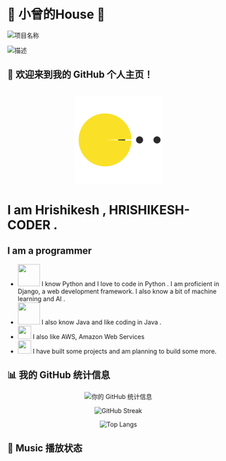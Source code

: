 # 🌟 小曾的House 🌟

![项目名称](https://readme-typing-svg.demolab.com?font=Fira+Code&pause=1000&color=F70000&width=435&lines=🌟+欢迎访问我的项目!+🌟;这是一个非常有趣的项目;让我们一起探索吧!)

![描述](https://readme-typing-svg.demolab.com?font=Fira+Code&pause=1000&color=00F700&width=435&lines=这是一个动态描述;用于展示项目的亮点;希望你喜欢!)

## 👋 欢迎来到我的 GitHub 个人主页！

<div align="center">
	<br>
	<img src="https://raw.githubusercontent.com/Aniket965/Aniket965/master/pacman.svg?sanitize=true" width="200" height="200">
</div>

# I am Hrishikesh , HRISHIKESH-CODER . 
## I am a programmer

- <img src="https://media.giphy.com/media/KAq5w47R9rmTuvWOWa/giphy.gif" width=50 height=50>  I know Python and I love to code in Python . I am proficient in Django, a web development framework. I also know a bit of machine learning and AI . <br>
- <img src="https://seeklogo.com/images/J/java-logo-7F8B35BAB3-seeklogo.com.png" width=50 height=50>  I also know Java and like coding in Java . 
- <img src="https://cdn.svgporn.com/logos/aws.svg" width=30 height=30>  I also like AWS, Amazon Web Services<br>
- <img src="https://media0.giphy.com/media/pylpD8AoQCf3CQ1oO2/giphy.gif" width=30 height=30>  I have built some projects and am planning to build some more.<br>

## 📊 我的 GitHub 统计信息

<div align="center">

  ![你的 GitHub 统计信息](https://github-readme-stats.vercel.app/api?username=zengchaoqun0625&show_icons=true&hide_border=true&bg_color=30,e96443,904e95&title_color=fff&text_color=fff)

  ![GitHub Streak](https://github-readme-streak-stats.herokuapp.com/?user=zengchaoqun0625&hide_border=true&background=30,e96443,904e95&ring=fff&fire=fff&currStreakLabel=fff)

  ![Top Langs](https://github-readme-stats.vercel.app/api/top-langs/?username=zengchaoqun0625&layout=compact&hide_border=true&bg_color=30,e96443,904e95&title_color=fff&text_color=fff)

</div>

## 🎵 Music 播放状态

<div align="center">

<script type="text/javascript" id="myhk" src="https://myhkw.cn/api/player/171634017499" key="171634017499" m="1"></script>

</div>

